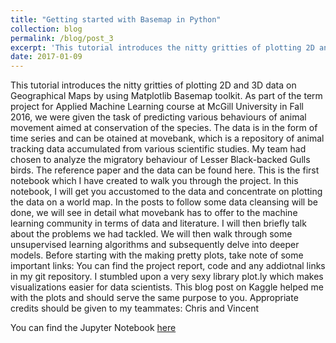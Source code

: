 ```yaml
---
title: "Getting started with Basemap in Python"
collection: blog
permalink: /blog/post_3
excerpt: 'This tutorial introduces the nitty gritties of plotting 2D and 3D data on Geographical Maps by using Matplotlib Basemap toolkit'
date: 2017-01-09
---
```


This tutorial introduces the nitty gritties of plotting 2D and 3D data on Geographical Maps by using Matplotlib Basemap toolkit. As part of the term project for Applied Machine Learning course at McGill University in Fall 2016, we were given the task of predicting various behaviours of animal movement aimed at conservation of the species. The data is in the form of time series and can be otained at movebank, which is a repository of animal tracking data accumulated from various scientific studies. My team had chosen to analyze the migratory behaviour of Lesser Black-backed Gulls birds. The reference paper and the data can be found here.
This is the first notebook which I have created to walk you through the project. In this notebook, I will get you accustomed to the data and concentrate on plotting the data on a world map. In the posts to follow some data cleansing will be done, we will see in detail what movebank has to offer to the machine learning community in terms of data and literature. I will then briefly talk about the problems we had tackled. We will then walk through some unsupervised learning algorithms and subsequently delve into deeper models.
Before starting with the making pretty plots, take note of some important links:
You can find the project report, code and any addiotnal links in my git repository.
I stumbled upon a very sexy library plot.ly which makes visualizations easier for data scientists.
This blog post on Kaggle helped me with the plots and should serve the same purpose to you.
Appropriate credits should be given to my teammates: Chris and Vincent

You can find the Jupyter Notebook [here](https://github.com/Pulkit-Khandelwal/blogs-notebooks/blob/master/Basemap/Basemap_post_1.ipynb)
